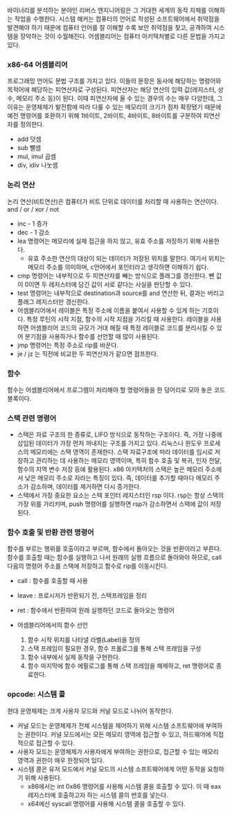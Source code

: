 바이너리를 분석하는 분야인 리버스 엔지니어링은 그 거대한 세계의 동작 자체를 이해하는 작업을 수행한다. 
시스템 해커는 컴퓨터의 언어로 작성된 소프트웨어에서 취약점을 발견해야 하기 때문에 컴퓨터 언어를 잘 이해할 수록 보안 취약점을 찾고, 공격하여 시스템을 장악하는 것이 수월해진다. 
어셈블리어는 컴퓨터 아키텍처별로 다른 문법을 가지고 있다. 

### x86-64 어셈블리어
프로그래밍 언어도 문법 구조를 가지고 있다. 이들의 문장은 동사에 해당하는 명령어와 목적어에 해당하는 피연산자로 구성된다. 피연산자는 해당 연산의 입력 값(레지스터, 상수, 메모리 주소 등)이 된다. 
이때 피연산자에 올 수 있는 경우의 수는 매우 다양한데, 그 이유는 운영체제가 발전함에 따라 다룰 수 있는 메모리의 크기가 점차 확장됐기 때문에 예전 명령어를 호환하기 위해 1바이트, 2바이트, 4바이트, 8바이트를 구분하여 피연산자를 정의한다. 

- add 덧셈
- sub 뺄셈
- mul, imul 곱셈
- div, idiv 나눗셈

### 논리 연산
논리 연산(비트연산)은 컴퓨터가 비트 단위로 데이터를 처리할 때 사용하는 연산이다. 
and / or / xor / not

- inc - 1 증가
- dec - 1 감소
- lea 명령어는 메모리에 실제 접근을 하지 않고, 유효 주소를 저장하기 위해 사용한다. 
	- 유효 주소한 연산의 대상이 되는 데이터가 저장된 위치를 말한다. 여기서 위치는 메모리 주소를 의미하며, c언어에서 포인터라고 생각하면 이해하기 쉽다. 
- cmp 명령어는 내부적으로 두 피연산자를 빼는 방식으로 플래그를 갱신한다. 뺀 값이 0이면 두 레지스터에 담긴 값이 서로 같다는 사실을 판단할 수 있다. 
- test 명령어는 내부적으로 destination과 source를 and 연산한 뒤, 결과는 버리고 플래그 레지스터만 갱신한다. 
- 어셈블리어에서 레이블은 특정 주소에 이름을 붙여서 사용할 수 있게 하는 기호이다. 특정 루틴의 시작 지점, 함수의 시작 지점을 가리킬 때 사용한다. 레이블을 사용하면 어셈블리어 코드의 규모가 거대 해질 때 특정 레이블로 코드를 분리시킬 수 있어 분기점을 사용하거나 함수를 선언할 때 많이 사용된다. 
- jmp 명령어는 특정 주소로 rip를 바꾼다. 
- je / jz 는 직전에 비교한 두 피연산자가 같으면 점프한다. 

### 함수
함수는 어셈블리어에서 프로그램이 처리해야 할 명령어들을 한 덩어리로 모아 놓은 코드 블록이다. 

### 스택 관련 명령어
- 스택은 자료 구조의 한 종류로, LIFO 방식으로 동작하는 구조이다. 즉, 가장 나중에 삽입된 데이터가 가장 먼저 꺼내지는 구조를 가지고 있다. 리눅스나 윈도우 프로세스의 메모리에는 스택 영역이 존재한다. 스택 자료구조에 따라 데이터를 임시로 저장하고 관리하는 데 사용하는 메모리 영역이며, 특히 함수 호출 및 복귀, 인자 전달, 함수의 지역 변수 저장 등에 활용된다. x86 아키텍처의 스택은 높은 메모리 주소에서 낮은 메모리 주소로 자라는 특징이 있다. 즉, 데이터를 추가할 때마다 메모리 주소가 감소하며, 데이터를 제거하면 다시 증가한다. 
- 스택에서 가장 중요한 요소는 스택 포인터 레지스터인 rsp 이다. rsp는 항상 스택의 가장 위를 가리키며, push 명령어를 실행하면 rsp가 감소하면서 스택에 값이 저장된다. 

### 함수 호출 및 반환 관련 명령어
함수를 부르는 행위를 호출이라고 부르며, 함수에서 돌아오는 것을 반환이라고 부른다. 함수를 호출할 때는 함수를 실행하고 나서 원래의 실행 흐름으로 돌아와야 하므로, call 다음의 명령어 주소를 스택에 저장하고 함수로 rip를 이동시킨다. 
- call : 함수를 호출할 때 사용
- leave : 프로시저가 반환되기 전, 스택프레임을 정리
- ret : 함수에서 반환하여 원래 실행하던 코드로 돌아오는 명령어

- 어셈블리어에서의 함수 선언
	1. 함수 시작 위치를 나타낼 라벨(Label)을 정의
	2. 스택 프레임이 필요한 경우, 함수 프롤로그를 통해 스택 프레임을 구성
	3. 함수 내부에서 실제 동작을 구현한다. 
	4. 함수 마지막에 함수 에필로그를 통해 스택 프레임을 해제하고, ret 명령어로 종료한다. 

### opcode: 시스템 콜
현대 운영체제는 크게 사용자 모드와 커널 모드로 나뉘어 동작한다. 
- 커널 모드는 운영체제가 전체 시스템을 제어하기 위해 시스템 소프트웨어에 부여하는 권한이다. 커널 모드에서는 모든 메모리 영역에 접근할 수 있고, 하드웨어에 직접적으로 접근할 수 있다. 
- 사용자 모드는 운영체제가 사용자에게 부여하는 권한으로, 접근할 수 있는 메모리 영역과 권한이 매우 한정되어 있다. 
- 시스템 콜은 유저 모드에서 커널 모드의 시스템 소프트웨어에게 어떤 동작을 요청하기 위해 사용된다. 
	- x86에서는 int 0x86 명령어를 사용해 시스템 콜을 호출할 수 있다. 이 때 eax 레지스터에 호출하고자 하는 시스템 콜의 번호를 넣는다. 
	- x64에선 syscall 명령어를 사용해 시스템 콜을 호출할 수 있다. 

